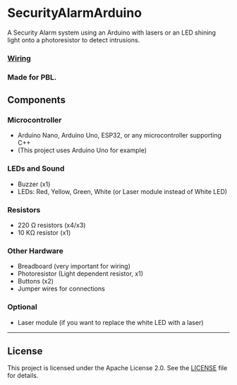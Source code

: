 # SecurityAlarmArduino

A Security Alarm system using an Arduino with lasers or an LED shining light onto a photoresistor to detect intrusions.

### [Wiring](WIRING.md)

### Made for PBL.

## Components

### Microcontroller
- Arduino Nano, Arduino Uno, ESP32, or any microcontroller supporting C++  
- (This project uses Arduino Uno for example)

### LEDs and Sound
- Buzzer (x1)  
- LEDs: Red, Yellow, Green, White (or Laser module instead of White LED)  

### Resistors
- 220 Ω resistors (x4/x3)  
- 10 KΩ resistor (x1)  

### Other Hardware
- Breadboard (very important for wiring)  
- Photoresistor (Light dependent resistor, x1)  
- Buttons (x2)  
- Jumper wires for connections

### Optional
- Laser module (if you want to replace the white LED with a laser)

---

## License
This project is licensed under the Apache License 2.0. See the [LICENSE](LICENSE) file for details.
